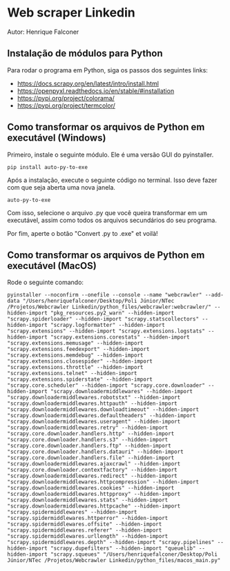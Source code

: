 # Web scraper Linkedin

Autor: Henrique Falconer

## Instalação de módulos para Python

Para rodar o programa em Python, siga os passos dos seguintes links:

- https://docs.scrapy.org/en/latest/intro/install.html
- https://openpyxl.readthedocs.io/en/stable/#installation
- https://pypi.org/project/colorama/
- https://pypi.org/project/termcolor/

## Como transformar os arquivos de Python em executável (Windows)

Primeiro, instale o seguinte módulo. Ele é uma versão GUI do pyinstaller.

```pip install auto-py-to-exe```

Após a instalação, execute o seguinte código no terminal. Isso deve fazer com que seja aberta uma nova janela.

```auto-py-to-exe```

Com isso, selecione o arquivo .py que você queira transformar em um executável, assim como todos os arquivos secundários do seu programa.

Por fim, aperte o botão "Convert .py to .exe" et voilà!

## Como transformar os arquivos de Python em executável (MacOS)

Rode o seguinte comando:

```
pyinstaller --noconfirm --onefile --console --name "webcrawler" --add-data "/Users/henriquefalconer/Desktop/Poli Júnior/NTec /Projetos/Webcrawler Linkedin/python_files/webcrawler:webcrawler/" --hidden-import "pkg_resources.py2_warn" --hidden-import "scrapy.spiderloader" --hidden-import "scrapy.statscollectors" --hidden-import "scrapy.logformatter" --hidden-import "scrapy.extensions" --hidden-import "scrapy.extensions.logstats" --hidden-import "scrapy.extensions.corestats" --hidden-import "scrapy.extensions.memusage" --hidden-import "scrapy.extensions.feedexport" --hidden-import "scrapy.extensions.memdebug" --hidden-import "scrapy.extensions.closespider" --hidden-import "scrapy.extensions.throttle" --hidden-import "scrapy.extensions.telnet" --hidden-import "scrapy.extensions.spiderstate" --hidden-import "scrapy.core.scheduler" --hidden-import "scrapy.core.downloader" --hidden-import "scrapy.downloadermiddlewares" --hidden-import "scrapy.downloadermiddlewares.robotstxt" --hidden-import "scrapy.downloadermiddlewares.httpauth" --hidden-import "scrapy.downloadermiddlewares.downloadtimeout" --hidden-import "scrapy.downloadermiddlewares.defaultheaders" --hidden-import "scrapy.downloadermiddlewares.useragent" --hidden-import "scrapy.downloadermiddlewares.retry" --hidden-import "scrapy.core.downloader.handlers.http" --hidden-import "scrapy.core.downloader.handlers.s3" --hidden-import "scrapy.core.downloader.handlers.ftp" --hidden-import "scrapy.core.downloader.handlers.datauri" --hidden-import "scrapy.core.downloader.handlers.file" --hidden-import "scrapy.downloadermiddlewares.ajaxcrawl" --hidden-import "scrapy.core.downloader.contextfactory" --hidden-import "scrapy.downloadermiddlewares.redirect" --hidden-import "scrapy.downloadermiddlewares.httpcompression" --hidden-import "scrapy.downloadermiddlewares.cookies" --hidden-import "scrapy.downloadermiddlewares.httpproxy" --hidden-import "scrapy.downloadermiddlewares.stats" --hidden-import "scrapy.downloadermiddlewares.httpcache" --hidden-import "scrapy.spidermiddlewares" --hidden-import "scrapy.spidermiddlewares.httperror" --hidden-import "scrapy.spidermiddlewares.offsite" --hidden-import "scrapy.spidermiddlewares.referer" --hidden-import "scrapy.spidermiddlewares.urllength" --hidden-import "scrapy.spidermiddlewares.depth" --hidden-import "scrapy.pipelines" --hidden-import "scrapy.dupefilters" --hidden-import "queuelib" --hidden-import "scrapy.squeues" "/Users/henriquefalconer/Desktop/Poli Júnior/NTec /Projetos/Webcrawler Linkedin/python_files/macos_main.py"
```